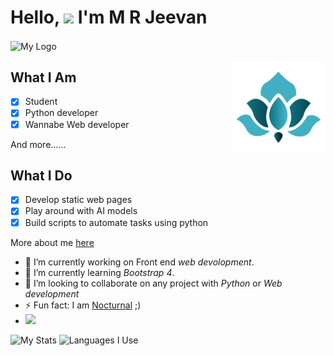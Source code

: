 

# Hello, <img src="https://raw.githubusercontent.com/MartinHeinz/MartinHeinz/master/wave.gif" width="30px"> I'm  M R Jeevan 


<img align="center" src="https://i1.wp.com/codemyui.com/wp-content/uploads/2016/09/project-deadline-progress-bar-animation.gif?fit=880%2C440&ssl=1" alt="My Logo" height="250px" width="100%">

 <a href="https://mrjeevan.ml"><img align="right" src="https://raw.githubusercontent.com/mrjeevan/mrjeevan/master/logo.png" alt="My Logo" height="150px" width="150px"></a>
## What I Am ## 

- [x] Student 
- [x] Python developer
- [x] Wannabe Web developer

And more......

## What I Do ##

- [x] Develop static web pages
- [x] Play around with AI models
- [x] Build scripts to automate tasks using python 

More about me [here](https://mrjeevan.ml)





- 🔭 I’m currently working on Front end *web devolopment*.
- 🌱 I’m currently learning *Bootstrap 4*.
- 🤔 I’m looking to collaborate on any project with *Python* or *Web development* 
- ⚡ Fun fact: I am [Nocturnal](https://en.wikipedia.org/wiki/Nocturnality) ;)
- ![](https://komarev.com/ghpvc/?username=mrjeevan&color=blueviolet)


![My Stats](https://github-readme-stats.vercel.app/api?username=mrjeevan&count_private=true&show_icons=true&theme=tokyonight)
![Languages I Use](https://github-readme-stats.vercel.app/api/top-langs/?username=mrjeevan&hide=makefile,perl&theme=tokyonight)

